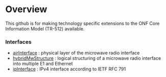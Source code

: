 # Overview
This github is for making technology specific extensions to the ONF Core Information Model (TR-512) available.

### Interfaces
- [airInterface](../../../airInterface) : physical layer of the microwave radio interface
- [hybridMwStructure](../../../hybridMwStructure) : logical structuring of a microwave radio interface into multiple E1 and Ethernet
- [ipInterface](../../../ipInterface) : IPv4 interface according to IETF RFC 791


